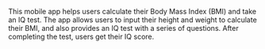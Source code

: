 This mobile app helps users calculate their Body Mass Index (BMI) and take an IQ test.
The app allows users to input their height and weight to calculate their BMI, and also provides an IQ test with a series of questions.
After completing the test, users get their IQ score.
